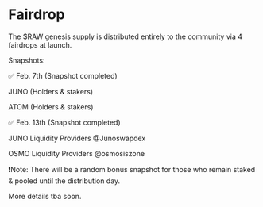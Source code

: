 # Fairdrop

The $RAW genesis supply is distributed entirely to the community via 4 fairdrops at launch.



Snapshots:



✅ Feb. 7th (Snapshot completed)

JUNO (Holders & stakers)

ATOM (Holders & stakers)



✅ Feb. 13th (Snapshot completed)

JUNO Liquidity Providers @Junoswapdex

OSMO Liquidity Providers @osmosiszone



❗️Note: There will be a random bonus snapshot for those who remain staked & pooled until the distribution day.

More details tba soon.
